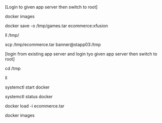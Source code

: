[Login to given app server then switch to root]

docker images

docker save -o /tmp/games.tar ecommerce:xfusion

ll /tmp/

scp /tmp/ecommerce.tar banner@stapp03:/tmp

[login from existing app server and login tyo given app server then switch to root]

cd /tmp

ll

systemctl start docker

systemctl status docker

docker load -i ecommerce.tar

docker images

